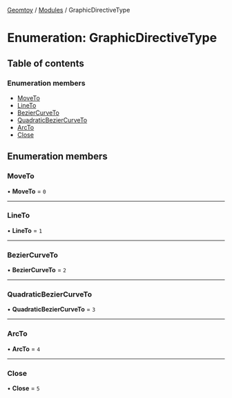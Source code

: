 [Geomtoy](../README.md) / [Modules](../modules.md) / GraphicDirectiveType

# Enumeration: GraphicDirectiveType

## Table of contents

### Enumeration members

- [MoveTo](GraphicDirectiveType.md#moveto)
- [LineTo](GraphicDirectiveType.md#lineto)
- [BezierCurveTo](GraphicDirectiveType.md#beziercurveto)
- [QuadraticBezierCurveTo](GraphicDirectiveType.md#quadraticbeziercurveto)
- [ArcTo](GraphicDirectiveType.md#arcto)
- [Close](GraphicDirectiveType.md#close)

## Enumeration members

### MoveTo

• **MoveTo** = `0`

___

### LineTo

• **LineTo** = `1`

___

### BezierCurveTo

• **BezierCurveTo** = `2`

___

### QuadraticBezierCurveTo

• **QuadraticBezierCurveTo** = `3`

___

### ArcTo

• **ArcTo** = `4`

___

### Close

• **Close** = `5`
